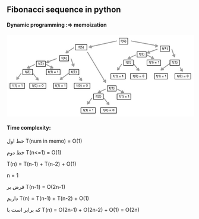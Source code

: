 ## Fibonacci sequence in python

#### Dynamic programming :=> memoization


![alt text][logo]

[logo]: https://raw.githubusercontent.com/majidux/fibonacci_sequence_py/main/algorithm.jpeg

#### Time complexity:

خط اول T(num in memo) = O(1)

خط دوم T(n<=1) = O(1)

T(n) = T(n-1) + T(n-2) + O(1)

n = 1

فرض بر T(n-1) = O(2n-1)

داریم T(n) = T(n-1) + T(n-2) + O(1)

که برابر است با T(n) = O(2n-1) + O(2n-2) + O(1) = O(2n)
